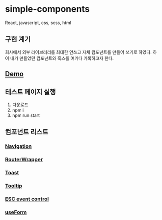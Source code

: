 # simple-components

React, javascript, css, scss, html

## 구현 계기

회사에서 외부 라이브러리를 최대한 안쓰고 자체 컴포넌트를 만들어 쓰기로 하였다.
하여 내가 만들었던 컴포넌트와 훅스를 여기다 기록하고자 한다.

## [Demo](https://quanjinlian.github.io/simple-components-demo)


## 테스트 페이지 실행

1. 다운로드
2. npm i
3. npm run start

## 컴포넌트 리스트

### [Navigation](https://github.com/QuanJinLian/simple-components/tree/main/src/components/navigation)

### [RouterWrapper](https://github.com/QuanJinLian/simple-components/tree/main/src/components/router)

### [Toast](https://github.com/QuanJinLian/simple-components/tree/main/src/components/toast)

### [Tooltip](https://github.com/QuanJinLian/simple-components/tree/main/src/components/tooltip)

### [ESC event control](https://github.com/QuanJinLian/simple-components/tree/main/src/components/escEventContorl)

### [useForm](https://github.com/QuanJinLian/simple-components/tree/main/src/components/useForm)
